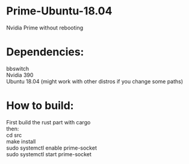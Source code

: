 # Prime-Ubuntu-18.04
Nvidia Prime without rebooting

# Dependencies:
bbswitch\
Nvidia 390\
Ubuntu 18.04 (might work with other distros if you change some paths)

# How to build:
First build the rust part with cargo\
then:\
cd src\
make install\
sudo systemctl enable prime-socket\
sudo systemctl start prime-socket
